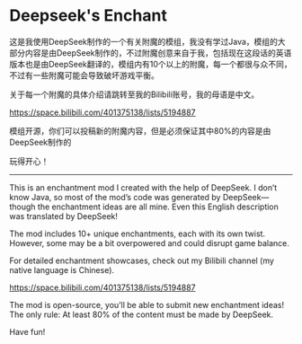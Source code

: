 # Deepseek's Enchant
这是我使用DeepSeek制作的一个有关附魔的模组，我没有学过Java，模组的大部分内容是由DeepSeek制作的，不过附魔创意来自于我，包括现在这段话的英语版本也是由DeepSeek翻译的，模组内有10个以上的附魔，每一个都很与众不同，不过有一些附魔可能会导致破坏游戏平衡。

关于每一个附魔的具体介绍请跳转至我的Bilibili账号，我的母语是中文。

https://space.bilibili.com/401375138/lists/5194887

模组开源，你们可以投稿新的附魔内容，但是必须保证其中80%的内容是由DeepSeek制作的

玩得开心！

----

This is an enchantment mod I created with the help of DeepSeek. I don’t know Java, so most of the mod’s code was generated by DeepSeek—though the enchantment ideas are all mine. Even this English description was translated by DeepSeek!

The mod includes 10+ unique enchantments, each with its own twist. However, some may be a bit overpowered and could disrupt game balance.

For detailed enchantment showcases, check out my Bilibili channel (my native language is Chinese).

https://space.bilibili.com/401375138/lists/5194887

The mod is open-source, you’ll be able to submit new enchantment ideas! The only rule: At least 80% of the content must be made by DeepSeek.

Have fun!
